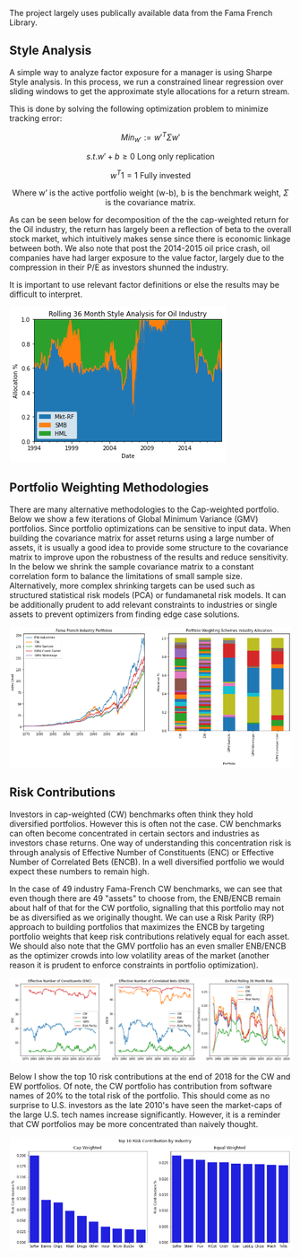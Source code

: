The project largely uses publically available data from the Fama French Library.

## Style Analysis

A simple way to analyze factor exposure for a manager is using Sharpe Style analysis. In this process, we run a constrained linear regression over sliding windows to get the approximate style allocations for a return stream. 

This is done by solving the following optimization problem to minimize tracking error:

$$Min_{w'}  := {w'}^T\Sigma w'$$

$$s.t. w' + b \geq 0  \text{    Long only replication}$$

$${w}^T1 = 1  \text{    Fully invested}$$

$$\text{Where w' is the active portfolio weight (w-b), b is the benchmark weight, } \Sigma \text{ is the covariance matrix.}$$

As can be seen below for decomposition of the the cap-weighted return for the Oil industry, the return has largely been a reflection of beta to the overall stock market, which intuitively makes sense since there is economic linkage between both. We also note that post the 2014-2015 oil price crash, oil companies have had larger exposure to the value factor, largely due to the compression in their P/E as investors shunned the industry.

It is important to use relevant factor definitions or else the results may be difficult to interpret.

![plot](https://github.com/kholmes42/Finance/blob/main/imgs/styleoil.png)


## Portfolio Weighting Methodologies

There are many alternative methodologies to the Cap-weighted portfolio. Below we show a few iterations of Global Minimum Variance (GMV) portfolios. Since portfolio optimizations can be sensitive to input data. When building the covariance matrix for asset returns using a large number of assets, it is usually a good idea to provide some structure to the covariance matrix to improve upon the robustness of the results and reduce sensitivity. In the below we shrink the sample covariance matrix to a constant correlation form to balance the limitations of small sample size. Alternatively, more complex shrinking targets can be used such as structured statistical risk models (PCA) or fundamanetal risk models. It can be additionally prudent to add relevant constraints to industries or single assets to prevent optimizers from finding edge case solutions.

![plot](https://github.com/kholmes42/Finance/blob/main/imgs/ports.png)

## Risk Contributions

Investors in cap-weighted (CW) benchmarks often think they hold diversified portfolios. However this is often not the case. CW benchmarks can often become concentrated in certain sectors and industries as investors chase returns. One way of understanding this concentration risk is through analysis of Effective Number of Constituents (ENC) or Effective Number of Correlated Bets (ENCB). In a well diversified portfolio we would expect these numbers to remain high. 

In the case of 49 industry Fama-French CW benchmarks, we can see that even though there are 49 "assets" to choose from, the ENB/ENCB remain about half of that for the CW portfolio, signalling that this portfolio may not be as diversified as we originally thought. We can use a Risk Parity (RP) approach to building portfolios that maximizes the ENCB by targeting portfolio weights that keep risk contributions relatively equal for each asset. We should also note that the GMV portfolio has an even smaller ENB/ENCB as the optimizer crowds into low volatility areas of the market (another reason it is prudent to enforce constraints in portfolio optimization).

![plot](https://github.com/kholmes42/Finance/blob/main/imgs/enbencb.png)

Below I show the top 10 risk contributions at the end of 2018 for the CW and EW portfolios. Of note, the CW portfolio has contribution from software names of 20% to the total risk of the portfolio. This should come as no surprise to U.S. investors as the late 2010's have seen the market-caps of the large U.S. tech names increase significantly. However, it is a reminder that CW portfolios may be more concentrated than naively thought.

![plot](https://github.com/kholmes42/Finance/blob/main/imgs/rcont.png)
